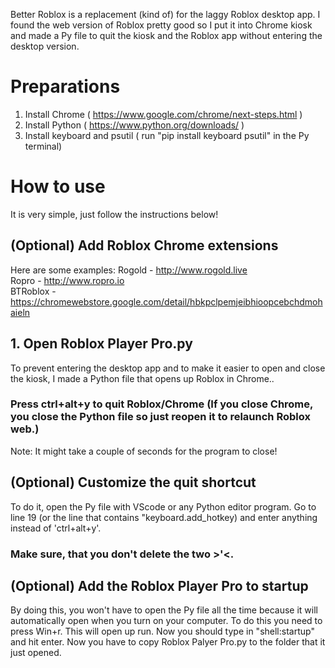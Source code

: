 Better Roblox is a replacement (kind of) for the laggy Roblox desktop app. I found the web version of Roblox pretty good so I put it into Chrome kiosk and made a Py file to quit the kiosk and the Roblox app without entering the desktop version.

# Preparations
1. Install Chrome ( https://www.google.com/chrome/next-steps.html )
2. Install Python ( https://www.python.org/downloads/ )
3. Install keyboard and psutil ( run "pip install keyboard psutil" in the Py terminal)
   
# How to use 
It is very simple, just follow the instructions below!

## (Optional) Add Roblox Chrome extensions
Here are some examples:
Rogold - http://www.rogold.live                        
Ropro - http://www.ropro.io                        
BTRoblox - https://chromewebstore.google.com/detail/hbkpclpemjeibhioopcebchdmohaieln                             

## 1. Open Roblox Player Pro.py
To prevent entering the desktop app and to make it easier to  open and close the kiosk, I made a Python file that opens up Roblox in Chrome..
### Press ctrl+alt+y to quit Roblox/Chrome (If you close Chrome, you close the Python file so just reopen it to relaunch Roblox web.)
Note: It might take a couple of seconds for the program to close!

## (Optional) Customize the quit shortcut
To do it, open the Py file with VScode or any Python editor program. Go to line 19 (or the line that contains "keyboard.add_hotkey) and enter anything instead of 'ctrl+alt+y'.
### Make sure, that you don't delete the two >'<.

## (Optional) Add the Roblox Player Pro to startup
By doing this, you won't have to open the Py file all the time because it will automatically open when you turn on your computer.
To do this you need to press Win+r. This will open up run. Now you should type in "shell:startup" and hit enter. Now you have to copy Roblox Palyer Pro.py to the folder that it just opened.



